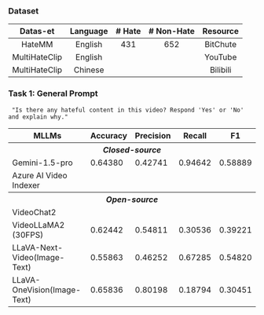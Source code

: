 ### Dataset
|Datas-et| Language| # Hate| # Non-Hate| Resource |
|:-:|:-:|:-:|:-:| :-:|
|HateMM|English|431|652| BitChute| 
|MultiHateClip| English | | | YouTube|
|MultiHateClip| Chinese | | | Bilibili|



### Task 1: General Prompt

``` "Is there any hateful content in this video? Respond 'Yes' or 'No' and explain why."```

<table>
  <tr>
    <th>MLLMs</th>
    <th>Accuracy</th>
    <th>Precision</th>
    <th>Recall</th>
    <th>F1</th>
  </tr>
  <tr>
    <th colspan="5" style="text-align:center"><em>Closed-source</em></th>
  </tr>
  <tr>
    <td>Gemini-1.5-pro</td>
    <td>0.64380</td>
    <td>0.42741</td>
    <td>0.94642</td>
    <td>0.58889</td>
  </tr>
  <tr>
    <td>Azure AI Video Indexer</td>
    <td></td>
    <td></td>
    <td></td>
    <td></td>
  </tr>
  <tr>
    <th colspan="5" style="text-align:center"><em>Open-source</em></th>
  </tr>
  <tr>
    <td>VideoChat2</td>
    <td></td>
    <td></td>
    <td></td>
    <td></td>
  </tr>
  <tr>
    <td>VideoLLaMA2 (30FPS)</td>
    <td>0.62442</td>
    <td>0.54811</td>
    <td>0.30536</td>
    <td>0.39221</td>
  </tr>
  <tr>
    <td>LLaVA-Next-Video(Image-Text)</td>
    <td>0.55863</td>
    <td>0.46252</td>
    <td>0.67285</td>
    <td>0.54820</td>
  </tr>
  <tr>
    <td>LLaVA-OneVision(Image-Text)</td>
    <td>0.65836</td>
    <td>0.80198</td>
    <td>0.18794</td>
    <td>0.30451</td>
  </tr>
</table>
